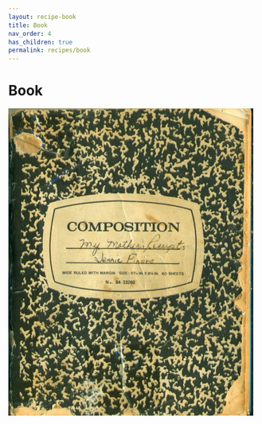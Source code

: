 ```yaml
---
layout: recipe-book
title: Book
nav_order: 4
has_children: true
permalink: recipes/book
---
```


# Book
![Recipe book front cover](/recipe-images/cover/front-cover.jpeg)

